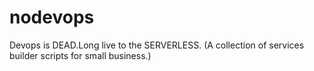 # nodevops
Devops is DEAD.Long live to the SERVERLESS.
(A collection of services builder scripts for small business.)
